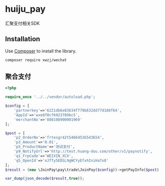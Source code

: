 # huiju_pay
汇聚支付相关SDK

## Installation

Use [Composer](https://getcomposer.org/) to install the library.

``` bash
composer require xwzj/wechat
```

## 聚合支付

```php
<?php

require_once '../../vendor/autoload.php';

$config = [
    'partnerkey'=>'6221db6e83634f779b632dd77d188f64',
    'AppId'=>'wxe8f0cf6923789bc5',
    'merchantNo'=>'888108900001969'
];

$post = [
    'p2_OrderNo'=>'frtesgr42t54664536543654',
    'p3_Amount'=>'0.01',
    'p5_ProductName'=>'测试支付',
    'p9_NotifyUrl'=>'http://test.huang-dou.com/other/v1/paynotify',
    'q1_FrpCode'=>'WEIXIN_XCX',
    'q5_OpenId'=>'oJfTy5EDSL9gWCYyEfxhIniHa7x8'
];
$result = (new \JoinPay\pay\trade\JoinPay($config))->getPayInfo($post);

var_dump(json_decode($result,true));

```